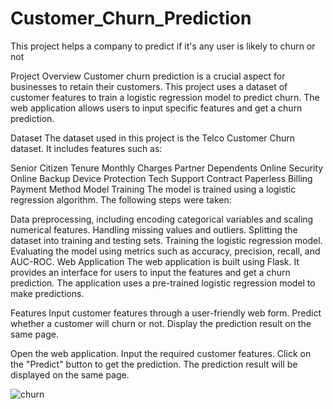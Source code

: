 # Customer_Churn_Prediction
This project helps a company to predict if it's any user is likely to churn or not

Project Overview
Customer churn prediction is a crucial aspect for businesses to retain their customers. This project uses a dataset of customer features to train a logistic regression model to predict churn. The web application allows users to input specific features and get a churn prediction.

Dataset
The dataset used in this project is the Telco Customer Churn dataset. It includes features such as:

Senior Citizen
Tenure
Monthly Charges
Partner
Dependents
Online Security
Online Backup
Device Protection
Tech Support
Contract
Paperless Billing
Payment Method
Model Training
The model is trained using a logistic regression algorithm. The following steps were taken:

Data preprocessing, including encoding categorical variables and scaling numerical features.
Handling missing values and outliers.
Splitting the dataset into training and testing sets.
Training the logistic regression model.
Evaluating the model using metrics such as accuracy, precision, recall, and AUC-ROC.
Web Application
The web application is built using Flask. It provides an interface for users to input the features and get a churn prediction. The application uses a pre-trained logistic regression model to make predictions.

Features
Input customer features through a user-friendly web form.
Predict whether a customer will churn or not.
Display the prediction result on the same page.

Open the web application.
Input the required customer features.
Click on the "Predict" button to get the prediction.
The prediction result will be displayed on the same page.


![churn](https://github.com/user-attachments/assets/2540002b-3781-4b1e-9d33-b08abd3fa2ea)
